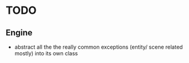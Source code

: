 # TODO

## Engine

* abstract all the the really common exceptions (entity/ scene related mostly) into its own class

